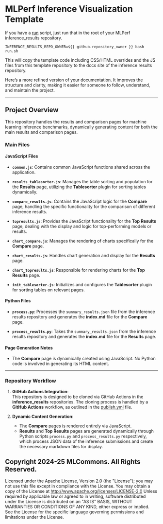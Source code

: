 # MLPerf Inference Visualization Template

If you have a [run](https://raw.githubusercontent.com/GATEOverflow/inference_results_v4.1/main/run.sh) script, just run that in the root of your MLPerf inference_results repository.

```
INFERENCE_RESULTS_REPO_OWNER=${{ github.repository_owner }} bash run.sh
```

This will copy the template code including CSS/HTML overrides and the JS files from this template repository to the docs site of the inference results repository.

Here’s a more refined version of your documentation. It improves the structure and clarity, making it easier for someone to follow, understand, and maintain the project.

---

## Project Overview

This repository handles the results and comparison pages for machine learning inference benchmarks, dynamically generating content for both the main results and comparison pages. 

### Main Files

#### JavaScript Files

- **`common.js`**: Contains common JavaScript functions shared across the application.
  
- **`results_tablesorter.js`**: Manages the table sorting and population for the **Results** page, utilizing the **Tablesorter** plugin for sorting tables dynamically.
  
- **`compare_results.js`**: Contains the JavaScript logic for the **Compare** page, handling the specific functionality for the comparison of different inference results.
  
- **`topresults.js`**: Provides the JavaScript functionality for the **Top Results** page, dealing with the display and logic for top-performing models or results.
  
- **`chart_compare.js`**: Manages the rendering of charts specifically for the **Compare** page.
  
- **`chart_results.js`**: Handles chart generation and display for the **Results** page.
  
- **`chart_topresults.js`**: Responsible for rendering charts for the **Top Results** page.

- **`init_tablesorter.js`**: Initializes and configures the **Tablesorter** plugin for sorting tables on relevant pages.

#### Python Files

- **`process.py`**: Processes the `summary_results.json` file from the inference results repository and generates the **index.md** file for the **Compare** page.
  
- **`process_results.py`**: Takes the `summary_results.json` from the inference results repository and generates the **index.md** file for the **Results** page.

#### Page Generation Notes

- The **Compare** page is dynamically created using JavaScript. No Python code is involved in generating its HTML content.

---

### Repository Workflow

1. **GitHub Actions Integration**:  
   This repository is designed to be cloned via GitHub Actions in the **inference_results** repositories. The cloning process is handled by a **GitHub Actions** workflow, as outlined in the [publish.yml](https://github.com/mlcommons/mlperf_inference_submissions/blob/main/.github/workflows/publish.yml) file.

2. **Dynamic Content Generation**:  
   - The **Compare** pages is rendered entirely via JavaScript.
   - **Results** and **Top Results** pages are generated dynamically through Python scripts `process.py` and `process_results.py` respectively, which process JSON data of the inference submissions and create the necessary markdown files for display.



## Copyright 2024-25 MLCommons. All Rights Reserved.
Licensed under the Apache License, Version 2.0 (the "License");
you may not use this file except in compliance with the License.
You may obtain a copy of the License at
    http://www.apache.org/licenses/LICENSE-2.0
Unless required by applicable law or agreed to in writing, software
distributed under the License is distributed on an "AS IS" BASIS,
WITHOUT WARRANTIES OR CONDITIONS OF ANY KIND, either express or implied.
See the License for the specific language governing permissions and
limitations under the License.
